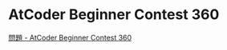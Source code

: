 AtCoder Beginner Contest 360
===

[問題 - AtCoder Beginner Contest 360](https://atcoder.jp/contests/abc360/tasks)
